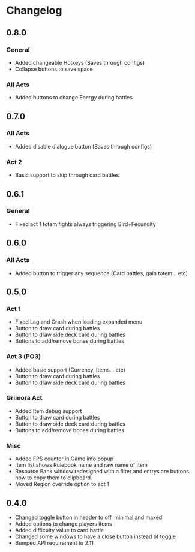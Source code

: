 # Changelog

## 0.8.0

### General
- Added changeable Hotkeys (Saves through configs)
- Collapse buttons to save space

### All Acts
- Added buttons to change Energy during battles



## 0.7.0

### All Acts
- Added disable dialogue button (Saves through configs)

### Act 2
- Basic support to skip through card battles


## 0.6.1

### General
- Fixed act 1 totem fights always triggering Bird+Fecundity


## 0.6.0

### All Acts
- Added button to trigger any sequence (Card battles, gain totem... etc)


## 0.5.0

### Act 1
- Fixed Lag and Crash when loading expanded menu
- Button to draw card during battles
- Button to draw side deck card during battles
- Buttons to add/remove bones during battles

### Act 3 (PO3)
- Added basic support (Currency, Items... etc)
- Button to draw card during battles
- Button to draw side deck card during battles

### Grimora Act
- Added Item debug support
- Button to draw card during battles
- Button to draw side deck card during battles
- Buttons to add/remove bones during battles

### Misc
- Added FPS counter in Game info popup
- Item list shows Rulebook name and raw name of Item
- Resource Bank window redesigned with a filter and entrys are buttons now to copy them to clipboard.
- Moved Region override option to act 1


## 0.4.0
- Changed toggle button in header to off, minimal and maxed.
- Added options to change players items
- Added difficulty value to card battle
- Changed some windows to have a close button instead of toggle
- Bumped API requirement to 2.11